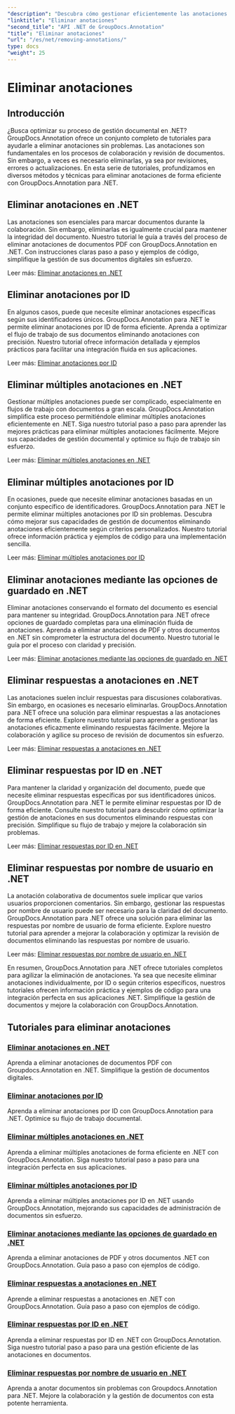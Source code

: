 ```yaml
---
"description": "Descubra cómo gestionar eficientemente las anotaciones en .NET con los tutoriales de GroupDocs.Annotation. Optimice su flujo de trabajo documental y mejore la colaboración sin problemas."
"linktitle": "Eliminar anotaciones"
"second_title": "API .NET de GroupDocs.Annotation"
"title": "Eliminar anotaciones"
"url": "/es/net/removing-annotations/"
type: docs
"weight": 25
---
```


# Eliminar anotaciones

## Introducción

¿Busca optimizar su proceso de gestión documental en .NET? GroupDocs.Annotation ofrece un conjunto completo de tutoriales para ayudarle a eliminar anotaciones sin problemas. Las anotaciones son fundamentales en los procesos de colaboración y revisión de documentos. Sin embargo, a veces es necesario eliminarlas, ya sea por revisiones, errores o actualizaciones. En esta serie de tutoriales, profundizamos en diversos métodos y técnicas para eliminar anotaciones de forma eficiente con GroupDocs.Annotation para .NET.

## Eliminar anotaciones en .NET
Las anotaciones son esenciales para marcar documentos durante la colaboración. Sin embargo, eliminarlas es igualmente crucial para mantener la integridad del documento. Nuestro tutorial le guía a través del proceso de eliminar anotaciones de documentos PDF con GroupDocs.Annotation en .NET. Con instrucciones claras paso a paso y ejemplos de código, simplifique la gestión de sus documentos digitales sin esfuerzo.

Leer más: [Eliminar anotaciones en .NET](./remove-annotations/)

## Eliminar anotaciones por ID
En algunos casos, puede que necesite eliminar anotaciones específicas según sus identificadores únicos. GroupDocs.Annotation para .NET le permite eliminar anotaciones por ID de forma eficiente. Aprenda a optimizar el flujo de trabajo de sus documentos eliminando anotaciones con precisión. Nuestro tutorial ofrece información detallada y ejemplos prácticos para facilitar una integración fluida en sus aplicaciones.

Leer más: [Eliminar anotaciones por ID](./remove-annotations-by-id/)

## Eliminar múltiples anotaciones en .NET
Gestionar múltiples anotaciones puede ser complicado, especialmente en flujos de trabajo con documentos a gran escala. GroupDocs.Annotation simplifica este proceso permitiéndole eliminar múltiples anotaciones eficientemente en .NET. Siga nuestro tutorial paso a paso para aprender las mejores prácticas para eliminar múltiples anotaciones fácilmente. Mejore sus capacidades de gestión documental y optimice su flujo de trabajo sin esfuerzo.

Leer más: [Eliminar múltiples anotaciones en .NET](./remove-multiple-annotations/)

## Eliminar múltiples anotaciones por ID
En ocasiones, puede que necesite eliminar anotaciones basadas en un conjunto específico de identificadores. GroupDocs.Annotation para .NET le permite eliminar múltiples anotaciones por ID sin problemas. Descubra cómo mejorar sus capacidades de gestión de documentos eliminando anotaciones eficientemente según criterios personalizados. Nuestro tutorial ofrece información práctica y ejemplos de código para una implementación sencilla.

Leer más: [Eliminar múltiples anotaciones por ID](./remove-multiple-annotations-by-ids/)

## Eliminar anotaciones mediante las opciones de guardado en .NET
Eliminar anotaciones conservando el formato del documento es esencial para mantener su integridad. GroupDocs.Annotation para .NET ofrece opciones de guardado completas para una eliminación fluida de anotaciones. Aprenda a eliminar anotaciones de PDF y otros documentos en .NET sin comprometer la estructura del documento. Nuestro tutorial le guía por el proceso con claridad y precisión.

Leer más: [Eliminar anotaciones mediante las opciones de guardado en .NET](./remove-annotations-using-save-options/)

## Eliminar respuestas a anotaciones en .NET
Las anotaciones suelen incluir respuestas para discusiones colaborativas. Sin embargo, en ocasiones es necesario eliminarlas. GroupDocs.Annotation para .NET ofrece una solución para eliminar respuestas a las anotaciones de forma eficiente. Explore nuestro tutorial para aprender a gestionar las anotaciones eficazmente eliminando respuestas fácilmente. Mejore la colaboración y agilice su proceso de revisión de documentos sin esfuerzo.

Leer más: [Eliminar respuestas a anotaciones en .NET](./remove-replies-to-annotations/)

## Eliminar respuestas por ID en .NET
Para mantener la claridad y organización del documento, puede que necesite eliminar respuestas específicas por sus identificadores únicos. GroupDocs.Annotation para .NET le permite eliminar respuestas por ID de forma eficiente. Consulte nuestro tutorial para descubrir cómo optimizar la gestión de anotaciones en sus documentos eliminando respuestas con precisión. Simplifique su flujo de trabajo y mejore la colaboración sin problemas.

Leer más: [Eliminar respuestas por ID en .NET](./remove-replies-by-id/)

## Eliminar respuestas por nombre de usuario en .NET
La anotación colaborativa de documentos suele implicar que varios usuarios proporcionen comentarios. Sin embargo, gestionar las respuestas por nombre de usuario puede ser necesario para la claridad del documento. GroupDocs.Annotation para .NET ofrece una solución para eliminar las respuestas por nombre de usuario de forma eficiente. Explore nuestro tutorial para aprender a mejorar la colaboración y optimizar la revisión de documentos eliminando las respuestas por nombre de usuario.

Leer más: [Eliminar respuestas por nombre de usuario en .NET](./remove-replies-by-username/)

En resumen, GroupDocs.Annotation para .NET ofrece tutoriales completos para agilizar la eliminación de anotaciones. Ya sea que necesite eliminar anotaciones individualmente, por ID o según criterios específicos, nuestros tutoriales ofrecen información práctica y ejemplos de código para una integración perfecta en sus aplicaciones .NET. Simplifique la gestión de documentos y mejore la colaboración con GroupDocs.Annotation.
## Tutoriales para eliminar anotaciones
### [Eliminar anotaciones en .NET](./remove-annotations/)
Aprenda a eliminar anotaciones de documentos PDF con Groupdocs.Annotation en .NET. Simplifique la gestión de documentos digitales.
### [Eliminar anotaciones por ID](./remove-annotations-by-id/)
Aprenda a eliminar anotaciones por ID con GroupDocs.Annotation para .NET. Optimice su flujo de trabajo documental.
### [Eliminar múltiples anotaciones en .NET](./remove-multiple-annotations/)
Aprenda a eliminar múltiples anotaciones de forma eficiente en .NET con GroupDocs.Annotation. Siga nuestro tutorial paso a paso para una integración perfecta en sus aplicaciones.
### [Eliminar múltiples anotaciones por ID](./remove-multiple-annotations-by-ids/)
Aprenda a eliminar múltiples anotaciones por ID en .NET usando GroupDocs.Annotation, mejorando sus capacidades de administración de documentos sin esfuerzo.
### [Eliminar anotaciones mediante las opciones de guardado en .NET](./remove-annotations-using-save-options/)
Aprenda a eliminar anotaciones de PDF y otros documentos .NET con GroupDocs.Annotation. Guía paso a paso con ejemplos de código.
### [Eliminar respuestas a anotaciones en .NET](./remove-replies-to-annotations/)
Aprende a eliminar respuestas a anotaciones en .NET con GroupDocs.Annotation. Guía paso a paso con ejemplos de código.
### [Eliminar respuestas por ID en .NET](./remove-replies-by-id/)
Aprenda a eliminar respuestas por ID en .NET con GroupDocs.Annotation. Siga nuestro tutorial paso a paso para una gestión eficiente de las anotaciones en documentos.
### [Eliminar respuestas por nombre de usuario en .NET](./remove-replies-by-username/)
Aprenda a anotar documentos sin problemas con Groupdocs.Annotation para .NET. Mejore la colaboración y la gestión de documentos con esta potente herramienta.